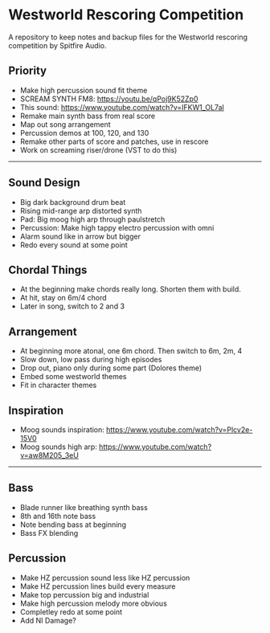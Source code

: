 # Westworld Rescoring Competition
A repository to keep notes and backup files for the Westworld rescoring competition by Spitfire Audio. 

## Priority
- Make high percussion sound fit theme
- SCREAM SYNTH FM8: https://youtu.be/qPoj9K52Zp0
- This sound: https://www.youtube.com/watch?v=IFKW1_OL7aI
- Remake main synth bass from real score
- Map out song arrangement
- Percussion demos at 100, 120, and 130
- Remake other parts of score and patches, use in rescore
- Work on screaming riser/drone (VST to do this)

---
## Sound Design
 - Big dark background drum beat
 - Rising mid-range arp distorted synth
 - Pad: Big moog high arp through paulstretch
 - Percussion: Make high tappy electro percussion with omni
 - Alarm sound like in arrow but bigger
 - Redo every sound at some point
 
 ## Chordal Things
 - At the beginning make chords really long. Shorten them with build. 
 - At hit, stay on 6m/4 chord
 - Later in song, switch to 2 and 3
 
 ## Arrangement
 - At beginning more atonal, one 6m chord. Then switch to 6m, 2m, 4
 - Slow down, low pass during high episodes
 - Drop out, piano only during some part (Dolores theme)
 - Embed some westworld themes
 - Fit in character themes

## Inspiration
- Moog sounds inspiration: https://www.youtube.com/watch?v=Plcv2e-15V0
- Moog sounds high arp: https://www.youtube.com/watch?v=aw8M205_3eU

---

## Bass
- Blade runner like breathing synth bass
- 8th and 16th note bass
- Note bending bass at beginning
- Bass FX blending

## Percussion
- Make HZ percussion sound less like HZ percussion
- Make HZ percussion lines build every measure
- Make top percussion big and industrial
- Make high percussion melody more obvious
- Completley redo at some point
- Add NI Damage?
